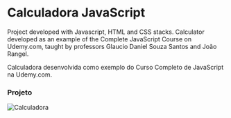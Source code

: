 # Calculadora JavaScript

Project developed with Javascript, HTML and CSS stacks. Calculator developed as an example of the Complete JavaScript Course on Udemy.com, taught by professors Glaucio Daniel Souza Santos and João Rangel.

Calculadora desenvolvida como exemplo do Curso Completo de JavaScript na Udemy.com.

### Projeto
![Calculadora](https://firebasestorage.googleapis.com/v0/b/hcode-com-br.appspot.com/o/calculadora-hcode.jpg?alt=media&token=5406aa3f-b965-401c-9b4e-654609c78b33)
